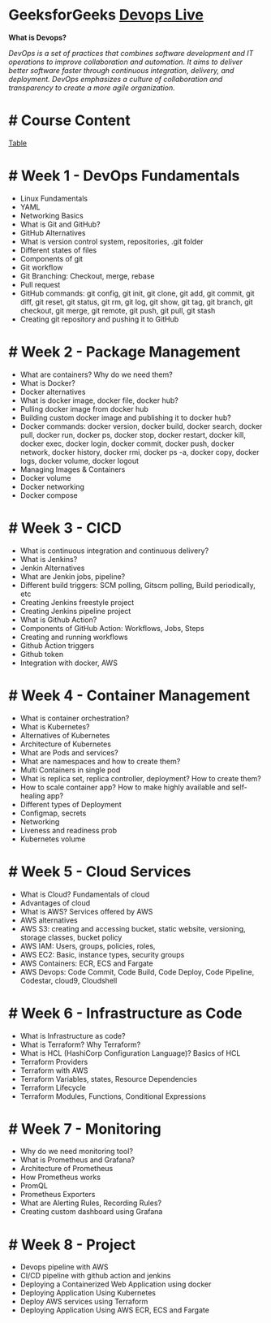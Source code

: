 # GeeksforGeeks [Devops Live](https://practice.geeksforgeeks.org/courses/devops-live)


**What is Devops?**

*DevOps is a set of practices that combines software development and IT operations to improve collaboration and automation. It aims to deliver better software faster through continuous integration, delivery, and deployment. DevOps emphasizes a culture of collaboration and transparency to create a more agile organization.*

# # Course Content
[Table](https://github.com/users/iampsrv/projects/2/views/1)

# # Week 1 - DevOps Fundamentals
- Linux Fundamentals
- YAML
- Networking Basics
- What is Git and GitHub?
- GitHub Alternatives
- What is version control system, repositories, .git folder
- Different states of files
- Components of git
- Git workflow
- Git Branching: Checkout, merge, rebase
- Pull request
- GitHub commands: git config, git init, git clone, git add, git commit, git diff, git reset, git status, git rm, git log, git show, git tag, git branch, git checkout, git merge, git remote, git push, git pull, git stash
- Creating git repository and pushing it to GitHub

# # Week 2 - Package Management
- What are containers? Why do we need them?
- What is Docker?
- Docker alternatives
- What is docker image, docker file, docker hub?
- Pulling docker image from docker hub
- Building custom docker image and publishing it to docker hub?
- Docker commands: docker version, docker build, docker search, docker pull, docker run, docker ps, docker stop, docker restart, docker kill, docker exec, docker login, docker commit, docker push, docker network, docker history, docker rmi, docker ps -a, docker copy, docker logs, docker volume, docker logout
- Managing Images & Containers
- Docker volume
- Docker networking
- Docker compose

# # Week 3 - CICD
- What is continuous integration and continuous delivery?
- What is Jenkins?
- Jenkin Alternatives
- What are Jenkin jobs, pipeline?
- Different build triggers: SCM polling, Gitscm polling, Build periodically, etc
- Creating Jenkins freestyle project
- Creating Jenkins pipeline project
- What is Github Action?
- Components of GitHub Action: Workflows, Jobs, Steps
- Creating and running workflows
- Github Action triggers
- Github token
- Integration with docker, AWS

# # Week 4 - Container Management
- What is container orchestration?
- What is Kubernetes?
- Alternatives of Kubernetes
- Architecture of Kubernetes
- What are Pods and services?
- What are namespaces and how to create them?
- Multi Containers in single pod
- What is replica set, replica controller, deployment? How to create them?
- How to scale container app? How to make highly available and self-healing app?
- Different types of Deployment
- Configmap, secrets
- Networking
- Liveness and readiness prob
- Kubernetes volume

# # Week 5 - Cloud Services
- What is Cloud? Fundamentals of cloud
- Advantages of cloud
- What is AWS? Services offered by AWS
- AWS alternatives
- AWS S3: creating and accessing bucket, static website, versioning, storage classes, bucket policy
- AWS IAM: Users, groups, policies, roles,
- AWS EC2: Basic, instance types, security groups
- AWS Containers: ECR, ECS and Fargate
- AWS Devops: Code Commit, Code Build, Code Deploy, Code Pipeline, Codestar, cloud9, Cloudshell

# # Week 6 - Infrastructure as Code
- What is Infrastructure as code?
- What is Terraform? Why Terraform?
- What is HCL (HashiCorp Configuration Language)? Basics of HCL
- Terraform Providers
- Terraform with AWS
- Terraform Variables, states, Resource Dependencies
- Terraform Lifecycle
- Terraform Modules, Functions, Conditional Expressions

# # Week 7 - Monitoring
- Why do we need monitoring tool?
- What is Prometheus and Grafana?
- Architecture of Prometheus
- How Prometheus works
- PromQL
- Prometheus Exporters
- What are Alerting Rules, Recording Rules?
- Creating custom dashboard using Grafana

# # Week 8 - Project
- Devops pipeline with AWS
- CI/CD pipeline with github action and jenkins
- Deploying a Containerized Web Application using docker
- Deploying Application Using Kubernetes
- Deploy AWS services using Terraform
- Deploying Application Using AWS ECR, ECS and Fargate

